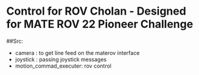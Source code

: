 # Control for ROV Cholan - Designed for MATE ROV 22 Pioneer Challenge

##Src:
 - camera : to get line feed on the materov interface
 - joystick : passing joystick messages 
 -  motion_commad_executer: rov control 


